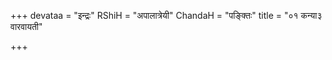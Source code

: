 +++
devataa = "इन्द्रः"
RShiH = "अपालात्रेयी"
ChandaH = "पङ्क्तिः"
title = "०१ कन्या३ वारवायती"

+++
